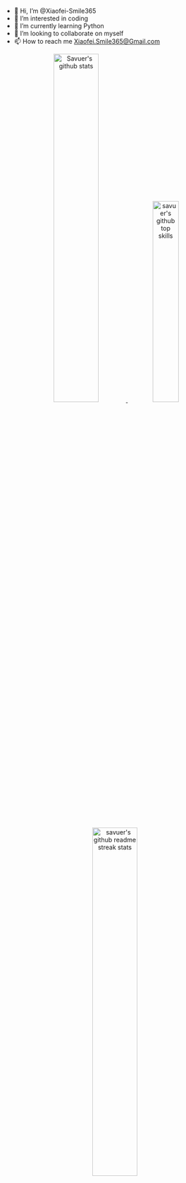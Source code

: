 - 👋 Hi, I’m @Xiaofei-Smile365
- 👀 I’m interested in coding
- 🌱 I’m currently learning Python
- 💞️ I’m looking to collaborate on myself
- 📫 How to reach me Xiaofei.Smile365@Gmail.com

<!---
Xiaofei-Smile365/Xiaofei-Smile365 is a ✨ special ✨ repository because its `README.md` (this file) appears on your GitHub profile.
You can click the Preview link to take a look at your changes.
--->

<p align="center">
	<a href="https://github.com/programmer-zhang" target="_blank">
		<img src="https://github-readme-stats.vercel.app/api?username=Xiaofei-Smile365&theme=dark&show_icons=true" width="45%" alt="Savuer's github stats"/>
	</a>
	<a href="https://github.com/programmer-zhang" target="_blank">
		<img src="https://github-readme-stats.vercel.app/api/top-langs/?username=Xiaofei-Smile365&layout=compact&hide=html&theme=dark" width="34.2%" alt="savuer's github top skills"/>
	</a>
	<a href="https://github.com/programmer-zhang" target="_blank">
		<img src="https://github-readme-streak-stats.herokuapp.com/?user=Xiaofei-Smile365&theme=highcontrast" width="45%" alt="savuer's github readme streak stats"/>
	</a>
</p>

